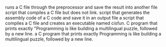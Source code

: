 runs a C file through the preprocessor and save the result into another file
script that compiles a C file but does not link.
script that generates the assembly code of a C code and save it in an output file
a script that compiles a C file and creates an executable named cisfun.
C program that prints exactly "Programming is like building a multilingual puzzle, followed by a new line.
a C program that prints exactly Programming is like building a multilingual puzzle, followed by a new line.
